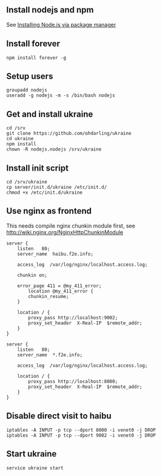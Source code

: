 ## Install nodejs and npm

See [Installing Node.js via package manager](https://github.com/joyent/node/wiki/Installing-Node.js-via-package-manager)

## Install forever

	npm install forever -g

## Setup users

    groupadd nodejs
    useradd -g nodejs -m -s /bin/bash nodejs
    
## Get and install ukraine

    cd /srv
    git clone https://github.com/ohdarling/ukraine
    cd ukraine
    npm install
    chown -R nodejs.nodejs /srv/ukraine
    
## Install init script

    cd /srv/ukraine
    cp server/init.d/ukraine /etc/init.d/
    chmod +x /etc/init.d/ukraine
    
## Use nginx as frontend

This needs compile nginx chunkin module first, see <http://wiki.nginx.org/NginxHttpChunkinModule>

	server {
		listen   80;
		server_name  haibu.f2e.info;
		
		access_log  /var/log/nginx/localhost.access.log;

		chunkin on;
		
		error_page 411 = @my_411_error;
			location @my_411_error {
			chunkin_resume;
		}
		
		location / {
			proxy_pass http://localhost:9002;
			proxy_set_header  X-Real-IP  $remote_addr;
		}
	}
	
	server {
		listen   80;
		server_name  *.f2e.info;
		
		access_log  /var/log/nginx/localhost.access.log;
		
		location / {
			proxy_pass http://localhost:8000;
			proxy_set_header  X-Real-IP  $remote_addr;
		}
	}

	
## Disable direct visit to haibu

	iptables -A INPUT -p tcp --dport 8000 -i venet0 -j DROP
	iptables -A INPUT -p tcp --dport 9002 -i venet0 -j DROP

## Start ukraine
    
    service ukraine start
    
